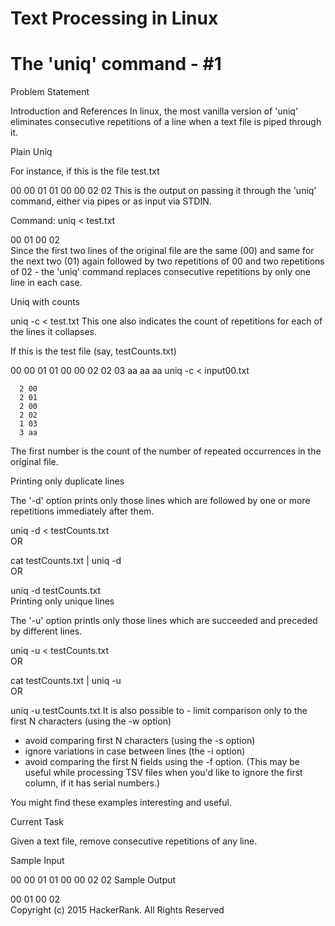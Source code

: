 # Text Processing in Linux 

# The 'uniq' command - #1

Problem Statement

Introduction and References 
In linux, the most vanilla version of 'uniq' eliminates consecutive repetitions of a line when a text file is piped through it.

Plain Uniq

For instance, if this is the file test.txt

00
00
01
01
00
00
02
02
This is the output on passing it through the 'uniq' command, either via pipes or as input via STDIN.

Command:  uniq < test.txt 

00
01
00
02  
Since the first two lines of the original file are the same (00) and same for the next two (01) again followed by two repetitions of 00 and two repetitions of 02 - the 'uniq' command replaces consecutive repetitions by only one line in each case.

Uniq with counts

uniq -c < test.txt
This one also indicates the count of repetitions for each of the lines it collapses.

If this is the test file (say, testCounts.txt)

00
00
01
01
00
00
02
02
03
aa
aa
aa
uniq -c < input00.txt

      2 00
      2 01
      2 00
      2 02
      1 03
      3 aa
The first number is the count of the number of repeated occurrences in the original file.

Printing only duplicate lines

The '-d' option prints only those lines which are followed by one or more repetitions immediately after them.

uniq -d < testCounts.txt  
OR

cat testCounts.txt | uniq -d  
OR

uniq -d testCounts.txt  
Printing only unique lines

The '-u' option printls only those lines which are succeeded and preceded by different lines.

uniq -u < testCounts.txt  
OR

cat testCounts.txt | uniq -u  
OR

uniq -u testCounts.txt
It is also possible to - limit comparison only to the first N characters (using the -w option) 
- avoid comparing first N characters (using the -s option) 
- ignore variations in case between lines (the -i option) 
- avoid comparing the first N fields using the -f option. 
(This may be useful while processing TSV files when you'd like to ignore the first column, if it has serial numbers.)

You might find these examples interesting and useful.

Current Task

Given a text file, remove consecutive repetitions of any line.

Sample Input

00
00
01
01
00
00
02
02
Sample Output

00
01
00
02  
Copyright (c) 2015 HackerRank.
All Rights Reserved
